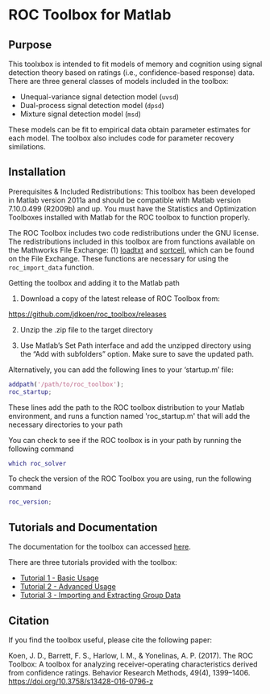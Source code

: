 
# ROC Toolbox for Matlab

## Purpose

This toolxbox is intended to fit models of memory and cognition using signal detection theory based on ratings (i.e., confidence-based response) data. There are three general classes of models included in the toolbox:

* Unequal-variance signal detection model (`uvsd`)
* Dual-process signal detection model (`dpsd`)
* Mixture signal detection model (`msd`)

These models can be fit to empirical data obtain parameter estimates for each model. The toolbox also includes code for parameter recovery similations. 

## Installation

Prerequisites & Included Redistributions:
This toolbox has been developed in Matlab version 2011a and should be compatible with Matlab version 7.10.0.499 (R2009b) and up. You must have the Statistics and Optimization Toolboxes installed with Matlab for the ROC toolbox to function properly. 

The ROC Toolbox includes two code redistributions under the GNU license. The redistributions included in this toolbox are from functions available on the Mathworks File Exchange: (1) [loadtxt](https://www.mathworks.com/matlabcentral/fileexchange/27962-loadtxt) and [sortcell](https://www.mathworks.com/matlabcentral/fileexchange/13770-sorting-a-cell-array), which can be found on the File Exchange. These functions are necessary for using the `roc_import_data` function.

Getting the toolbox and adding it to the Matlab path
1) Download a copy of the latest release of ROC Toolbox from:

https://github.com/jdkoen/roc_toolbox/releases

2) Unzip the .zip file to the target directory

3) Use Matlab’s Set Path interface and add the unzipped directory using the “Add with subfolders” option. Make sure to save the updated path.

Alternatively, you can add the following lines to your ‘startup.m’ file:

```matlab
addpath('/path/to/roc_toolbox');
roc_startup;
```

These lines add the path to the ROC toolbox distribution to your Matlab environment, and runs a function named 'roc_startup.m' that will add the necessary directories to your path

You can check to see if the ROC toolbox is in your path by running the following command

```matlab
which roc_solver
```

To check the version of the ROC Toolbox you are using, run the following command

```matlab
roc_version;
```

## Tutorials and Documentation

The documentation for the toolbox can accessed [here](ROC_Toolbox_Manual_v1.1.1.pdf).

There are three tutorials provided with the toolbox:
* [Tutorial 1 - Basic Usage](examples/tutorial1_script.m)
* [Tutorial 2 - Advanced Usage](examples/tutorial2_script.m)
* [Tutorial 3 - Importing and Extracting Group Data](examples/tutorial3_script.m)

## Citation

If you find the toolbox useful, please cite the following paper:

Koen, J. D., Barrett, F. S., Harlow, I. M., & Yonelinas, A. P. (2017). The ROC Toolbox: A toolbox for analyzing receiver-operating characteristics derived from confidence ratings. Behavior Research Methods, 49(4), 1399–1406. https://doi.org/10.3758/s13428-016-0796-z
